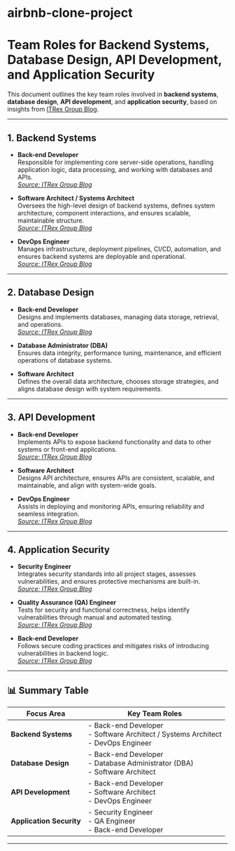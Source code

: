 # airbnb-clone-project

# Team Roles for Backend Systems, Database Design, API Development, and Application Security

This document outlines the key team roles involved in **backend systems**, **database design**, **API development**, and **application security**, based on insights from [ITRex Group Blog](https://itrexgroup.com/blog/#posts).

---

## 1. Backend Systems

- **Back-end Developer**  
  Responsible for implementing core server-side operations, handling application logic, data processing, and working with databases and APIs.  
  *[Source: ITRex Group Blog](https://itrexgroup.com/blog/mastering-software-development-basics/)*

- **Software Architect / Systems Architect**  
  Oversees the high-level design of backend systems, defines system architecture, component interactions, and ensures scalable, maintainable structure.  
  *[Source: ITRex Group Blog](https://itrexgroup.com/blog/software-development-team-structure/)*

- **DevOps Engineer**  
  Manages infrastructure, deployment pipelines, CI/CD, automation, and ensures backend systems are deployable and operational.  
  *[Source: ITRex Group Blog](https://itrexgroup.com/blog/discovery-phase-of-a-project-practical-guide/)*

---

## 2. Database Design

- **Back-end Developer**  
  Designs and implements databases, managing data storage, retrieval, and operations.  
  *[Source: ITRex Group Blog](https://itrexgroup.com/blog/mastering-software-development-basics/)*

- **Database Administrator (DBA)**  
  Ensures data integrity, performance tuning, maintenance, and efficient operations of database systems.

- **Software Architect**  
  Defines the overall data architecture, chooses storage strategies, and aligns database design with system requirements.

---

## 3. API Development

- **Back-end Developer**  
  Implements APIs to expose backend functionality and data to other systems or front-end applications.  
  *[Source: ITRex Group Blog](https://itrexgroup.com/blog/mastering-software-development-basics/)*

- **Software Architect**  
  Designs API architecture, ensures APIs are consistent, scalable, and maintainable, and align with system-wide goals.

- **DevOps Engineer**  
  Assists in deploying and monitoring APIs, ensuring reliability and seamless integration.  
  *[Source: ITRex Group Blog](https://itrexgroup.com/blog/discovery-phase-of-a-project-practical-guide/)*

---

## 4. Application Security

- **Security Engineer**  
  Integrates security standards into all project stages, assesses vulnerabilities, and ensures protective mechanisms are built-in.  
  *[Source: ITRex Group Blog](https://itrexgroup.com/blog/discovery-phase-of-a-project-practical-guide/)*

- **Quality Assurance (QA) Engineer**  
  Tests for security and functional correctness, helps identify vulnerabilities through manual and automated testing.  
  *[Source: ITRex Group Blog](https://itrexgroup.com/blog/discovery-phase-of-a-project-practical-guide/)*

- **Back-end Developer**  
  Follows secure coding practices and mitigates risks of introducing vulnerabilities in backend logic.  
  *[Source: ITRex Group Blog](https://itrexgroup.com/blog/security-vulnerability-types-and-ways-to-fix-them/)*

---

## 📊 Summary Table

| Focus Area              | Key Team Roles                                                                 |
|--------------------------|--------------------------------------------------------------------------------|
| **Backend Systems**      | - Back-end Developer  <br> - Software Architect / Systems Architect  <br> - DevOps Engineer |
| **Database Design**      | - Back-end Developer  <br> - Database Administrator (DBA)  <br> - Software Architect |
| **API Development**      | - Back-end Developer  <br> - Software Architect  <br> - DevOps Engineer |
| **Application Security** | - Security Engineer  <br> - QA Engineer  <br> - Back-end Developer |

---
